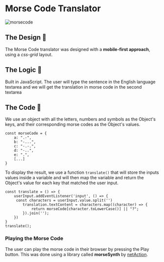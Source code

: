 # Morse Code Translator

![morsecode](https://github.com/alexsp92/morsecode/blob/main/morsecodeimg.png)

## The Design :large_blue_diamond:
The Morse Code translator was designed with a **mobile-first approach**, using a _css-grid_ layout.

## The Logic :large_orange_diamond:
Built in JavaScript. The user will type the sentence in the English language textarea and we will get the translation in morse code in the second textarea

## The Code :white_square_button:
We use an object with all the letters, numbers and symbols as the Object's keys, and their corresponding morse codes as the Object's values.

```
const morseCode = {
    a: ".-",
    b: "-...",
    c: "-.-.",
    d: "-..",
    e: ".",
    [...]
}
```

To display the result, we use a function `translate()` that will store the inputs values inside a variable and will then map the variable and return the Object's value for each key that matched the user input.

```
const translate = () => {
	userInput.addEventListener('input', () => {
	 const characters = userInput.value.split('')
		translation.textContent = characters.map((character) => {
			return morseCode[character.toLowerCase()] || "?";
		}).join('');
	})
}
translate();
```

### Playing the Morse Code
The user can play the morse code in their browser by pressing the Play button. This was done using a library called **morseSynth** by [netAction](https://github.com/netAction/morseSynth).
